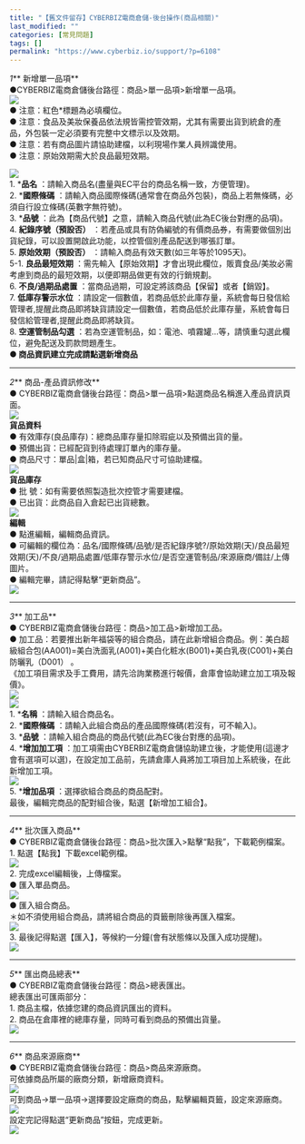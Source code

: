```yaml
---
title: "【舊文件留存】CYBERBIZ電商倉儲-後台操作(商品相關)"
last_modified: ""
categories: [常見問題]
tags: []
permalink: "https://www.cyberbiz.io/support/?p=6108"
---
```


_1_**  新增單一品項**  
●CYBERBIZ電商倉儲後台路徑：商品>單一品項>新增單一品項。  
![](https://www.cyberbiz.co/support/wp-content/uploads/2020/08/峰潮新增商品01.png)  
● 注意：紅色*標題為必填欄位。  
● 注意：食品及美妝保養品依法規皆需控管效期，尤其有需要出貨到統倉的產品，外包裝一定必須要有完整中文標示以及效期。  
● 注意：若有商品圖片請協助建檔，以利現場作業人員辨識使用。  
● 注意：原始效期需大於良品最短效期。  

![](https://www.cyberbiz.co/support/wp-content/uploads/2020/08/峰潮新增商品02-2.png)  
1\. ***品名** ：請輸入商品名(盡量與EC平台的商品名稱一致，方便管理)。  
2\. ***國際條碼** ：請輸入商品國際條碼(通常會在商品外包裝)，商品上若無條碼，必須自行設立條碼(英數字無符號)。  
3\. ***品號** ：此為【商品代號】之意，請輸入商品代號(此為EC後台對應的品項)。  
4\. **紀錄序號（預設否）** ：若產品或具有防偽編號的有價商品券，有需要做個別出貨紀錄，可以設置開啟此功能，以控管個別產品配送到哪張訂單。  
5\. **原始效期（預設否）** ：請輸入商品有效天數(如三年等於1095天)。  
5-1. **良品最短效期** ：需先輸入【原始效期】才會出現此欄位，販賣食品/美妝必需考慮到商品的最短效期，以便即期品做更有效的行銷規劃。  
6\. **不良/過期品處置** ：當商品過期，可設定將該商品【保留】或者【銷毀】。  
7\. **低庫存警示水位**
：請設定一個數值，若商品低於此庫存量，系統會每日發信給管理者,提醒此商品即將缺貨請設定一個數值，若商品低於此庫存量，系統會每日發信給管理者,提醒此商品即將缺貨。  
8\. **空運管制品勾選** ：若為空運管制品，如：電池、噴霧罐…等，請慎重勾選此欄位，避免配送及罰款問題產生。  
**● 商品資訊建立完成請點選新增商品**  

* * *

_2_**  商品-產品資訊修改**  
● CYBERBIZ電商倉儲後台路徑：商品>單一品項>點選商品名稱進入產品資訊頁面。  
![](https://www.cyberbiz.co/support/wp-content/uploads/2020/08/峰潮新增商品03.png)  
**貨品資料**  
● 有效庫存(良品庫存)：總商品庫存量扣除瑕疵以及預備出貨的量。  
● 預備出貨：已經配貨到待處理訂單內的庫存量。  
● 商品尺寸：單品|盒|箱，若已知商品尺寸可協助建檔。  
![](https://www.cyberbiz.co/support/wp-content/uploads/2020/08/峰潮新增商品04.png)  
**貨品庫存**  
● 批 號：如有需要依照製造批次控管才需要建檔。  
● 已出貨：此商品自入倉起已出貨總數。  
![](https://www.cyberbiz.co/support/wp-content/uploads/2020/08/峰潮新增商品05.png)  
**編輯**  
● 點進編輯，編輯商品資訊。  
●
可編輯的欄位為：品名/國際條碼/品號/是否紀錄序號?/原始效期(天)/良品最短效期(天)/不良/過期品處置/低庫存警示水位/是否空運管制品/來源廠商/備註/上傳圖片。  
● 編輯完畢，請記得點擊“更新商品”。  
![](https://www.cyberbiz.co/support/wp-content/uploads/2020/08/峰潮新增商品06.png)  

* * *

_3_**  加工品**  
● CYBERBIZ電商倉儲後台路徑：商品>加工品>新增加工品。  
●
加工品：若要推出新年福袋等的組合商品，請在此新增組合商品。例：美白超級組合包(AA001)=美白洗面乳(A001)+美白化粧水(B001)+美白乳夜(C001)+美白防曬乳（D001）
。  
《加工項目需求及手工費用，請先洽詢業務進行報價，倉庫會協助建立加工項及報價》。  
![](https://www.cyberbiz.co/support/wp-content/uploads/2020/08/峰潮新增商品07.png)  
![](https://www.cyberbiz.co/support/wp-content/uploads/2020/08/峰潮新增商品08.png)  
1\. ***名稱** ：請輸入組合商品名。  
2\. ***國際條碼** ：請輸入此組合商品的產品國際條碼(若沒有，可不輸入)。  
3\. ***品號** ：請輸入組合商品的商品代號(此為EC後台對應的品項)。  
4\. ***增加加工項**
：加工項需由CYBERBIZ電商倉儲協助建立後，才能使用(這邊才會有選項可以選)，在設定加工品前，先請倉庫人員將加工項目加上系統後，在此新增加工項。  
![](https://www.cyberbiz.co/support/wp-content/uploads/2020/08/峰潮新增商品09.png)  
5\. ***增加品項** ：選擇欲組合商品的商品配對。  
最後，編輯完商品的配對組合後，點選【新增加工組合】。

* * *

_4_**  批次匯入商品**  
● CYBERBIZ電商倉儲後台路徑：商品>批次匯入>點擊“點我”，下載範例檔案。  
1\. 點選【點我】下載excel範例檔。  
![](https://www.cyberbiz.co/support/wp-content/uploads/2020/08/峰潮新增商品11.png)  
2\. 完成excel編輯後，上傳檔案。  
● 匯入單品商品。  
![](https://www.cyberbiz.co/support/wp-content/uploads/2020/08/峰潮新增商品12.png)  
● 匯入組合商品。  
＊如不須使用組合商品，請將組合商品的頁籤刪除後再匯入檔案。  
![](https://www.cyberbiz.co/support/wp-content/uploads/2020/08/峰潮新增商品13.png)  
3\. 最後記得點選【匯入】，等候約一分鐘(會有狀態條以及匯入成功提醒)。  
![](https://www.cyberbiz.co/support/wp-content/uploads/2020/08/峰潮新增商品10.png)  

* * *

_5_**  匯出商品總表**  
● CYBERBIZ電商倉儲後台路徑：商品>總表匯出。  
總表匯出可匯兩部分：  
1\. 商品主檔，依據您建的商品資訊匯出的資料。  
2\. 商品在倉庫裡的總庫存量，同時可看到商品的預備出貨量。  
![](https://www.cyberbiz.co/support/wp-content/uploads/2020/08/峰潮新增商品14.png)  

* * *

_6_**  商品來源廠商**  
● CYBERBIZ電商倉儲後台路徑：商品>商品來源廠商。  
可依據商品所屬的廠商分類，新增廠商資料。  
![](https://www.cyberbiz.co/support/wp-content/uploads/2020/08/峰潮新增商品15.png)  
可到商品->單一品項->選擇要設定廠商的商品，點擊編輯頁籤，設定來源廠商。  
![](https://www.cyberbiz.co/support/wp-content/uploads/2020/08/峰潮新增商品16.png)  
設定完記得點選“更新商品”按鈕，完成更新。  
![](https://www.cyberbiz.co/support/wp-content/uploads/2020/08/峰潮新增商品17.png)  


